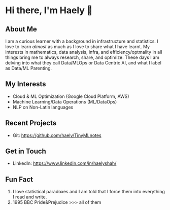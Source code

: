 # Hi there, I'm Haely 👋

## About Me
I am a curious learner with a background in infrastructure and statistics. I love to learn *almost* as much as I love to share what I have learnt. My interests in mathematics, data analysis, infra, and efficiency/optmality in all things bring me to always research, share, and optimize. These days I am delving into what they call Data/MLOps or Data Centric AI, and what I label as Data/ML Parenting.


## My Interests
- Cloud & ML Optimization (Google Cloud Platform, AWS)
- Machine Learning/Data Operations (ML/DataOps)
- NLP on Non-Latin languages
  
## Recent Projects
- Git: https://github.com/haely/TinyMLnotes

## Get in Touch
- LinkedIn: https://www.linkedin.com/in/haelyshah/

## Fun Fact
1. I love statistical paradoxes and I am told that I force them into everything I read and write.
2. 1995 BBC Pride&Prejudice >>> all of them
